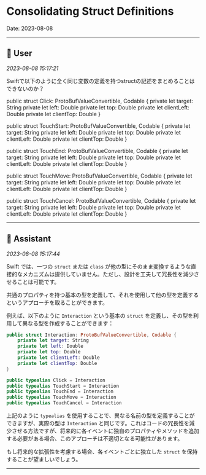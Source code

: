 # Consolidating Struct Definitions

Date: 2023-08-08

---

## 👤 User
*2023-08-08 15:17:21*

Swiftで以下のように全く同じ変数の定義を持つstructの記述をまとめることはできないのか？

public struct Click: ProtoBufValueConvertible, Codable {
    private let target: String
    private let left: Double
    private let top: Double
    private let clientLeft: Double
    private let clientTop: Double
}

public struct TouchStart: ProtoBufValueConvertible, Codable {
    private let target: String
    private let left: Double
    private let top: Double
    private let clientLeft: Double
    private let clientTop: Double
}

public struct TouchEnd: ProtoBufValueConvertible, Codable {
    private let target: String
    private let left: Double
    private let top: Double
    private let clientLeft: Double
    private let clientTop: Double
}

public struct TouchMove: ProtoBufValueConvertible, Codable {
    private let target: String
    private let left: Double
    private let top: Double
    private let clientLeft: Double
    private let clientTop: Double
}

public struct TouchCancel: ProtoBufValueConvertible, Codable {
    private let target: String
    private let left: Double
    private let top: Double
    private let clientLeft: Double
    private let clientTop: Double
}

---

## 🤖 Assistant
*2023-08-08 15:17:44*

Swift では、一つの `struct` または `class` が他の型にそのまま変換するような直接的なメカニズムは提供していません。ただし、設計を工夫して冗長性を減少させることは可能です。

共通のプロパティを持つ基本の型を定義して、それを使用して他の型を定義するというアプローチを取ることができます。

例えば、以下のように `Interaction` という基本の `struct` を定義し、その型を利用して異なる型を作成することができます：

```swift
public struct Interaction: ProtoBufValueConvertible, Codable {
    private let target: String
    private let left: Double
    private let top: Double
    private let clientLeft: Double
    private let clientTop: Double
}

public typealias Click = Interaction
public typealias TouchStart = Interaction
public typealias TouchEnd = Interaction
public typealias TouchMove = Interaction
public typealias TouchCancel = Interaction
```

上記のように `typealias` を使用することで、異なる名前の型を定義することができますが、実際の型は `Interaction` と同じです。これはコードの冗長性を減少させる方法ですが、将来的に各イベントに独自のプロパティやメソッドを追加する必要がある場合、このアプローチは不適切となる可能性があります。

もし将来的な拡張性を考慮する場合、各イベントごとに独立した `struct` を保持することが望ましいでしょう。

---
